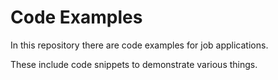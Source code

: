 # Code Examples

In this repository there are code examples for job applications.

These include code snippets to demonstrate various things.

